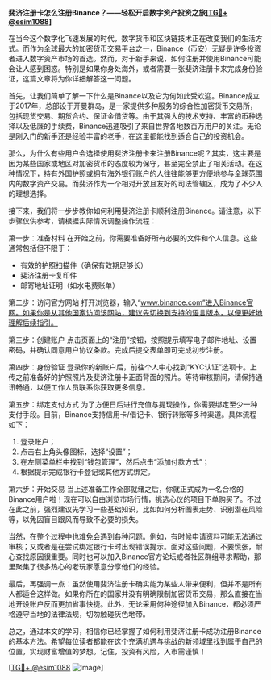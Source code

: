 **斐济注册卡怎么注册Binance？——轻松开启数字资产投资之旅[[TG💪+ @esim1088](https://t.me/s/esim1088)]**

在当今这个数字化飞速发展的时代，数字货币和区块链技术正在改变我们的生活方式。而作为全球最大的加密货币交易平台之一，Binance（币安）无疑是许多投资者进入数字资产市场的首选。然而，对于新手来说，如何注册并使用Binance可能会让人感到困惑。特别是如果你身处海外，或者需要一张斐济注册卡来完成身份验证，这篇文章将为你详细解答这一问题。

首先，让我们简单了解一下什么是Binance以及它为何如此受欢迎。Binance成立于2017年，总部设于开曼群岛，是一家提供多种服务的综合性加密货币交易所，包括现货交易、期货合约、保证金借贷等。由于其强大的技术支持、丰富的币种选择以及低廉的手续费，Binance迅速吸引了来自世界各地数百万用户的关注。无论是刚入门的新手还是经验丰富的老手，在这里都能找到适合自己的投资机会。

那么，为什么有些用户会选择使用斐济注册卡来注册Binance呢？其实，这主要是因为某些国家或地区对加密货币的态度较为保守，甚至完全禁止了相关活动。在这种情况下，持有外国护照或拥有海外银行账户的人往往能够更方便地参与全球范围内的数字资产交易。而斐济作为一个相对开放且友好的司法管辖区，成为了不少人的理想选择。

接下来，我们将一步步教你如何利用斐济注册卡顺利注册Binance。请注意，以下步骤仅供参考，请根据实际情况调整操作流程：

第一步：准备材料
在开始之前，你需要准备好所有必要的文件和个人信息。这些通常包括但不限于：
- 有效的护照扫描件（确保有效期足够长）
- 斐济注册卡复印件
- 邮寄地址证明（如水电费账单）

第二步：访问官方网站
打开浏览器，输入“www.binance.com”进入Binance官网。如果你是从其他国家访问该网站，建议先切换到支持的语言版本，以便更好地理解后续指引。

第三步：创建账户
点击页面上的“注册”按钮，按照提示填写电子邮件地址、设置密码，并确认同意用户协议条款。完成后提交表单即可完成初步注册。

第四步：身份验证
登录你的新账户后，前往个人中心找到“KYC认证”选项卡。上传之前准备好的护照照片及斐济注册卡正面背面的照片。等待审核期间，请保持通讯畅通，以便工作人员联系你获取更多信息。

第五步：绑定支付方式
为了方便日后进行充值与提现操作，你需要绑定至少一种支付手段。目前，Binance支持信用卡/借记卡、银行转账等多种渠道。具体流程如下：
1. 登录账户；
2. 点击右上角头像图标，选择“设置”；
3. 在左侧菜单栏中找到“钱包管理”，然后点击“添加付款方式”；
4. 根据提示完成银行卡登记或其他方式绑定。

第六步：开始交易
当上述准备工作全部就绪之后，你就正式成为一名合格的Binance用户啦！现在可以自由浏览市场行情，挑选心仪的项目下单购买了。不过在此之前，强烈建议先学习一些基础知识，比如如何分析图表走势、识别潜在风险等，以免因盲目跟风而导致不必要的损失。

当然，在整个过程中也难免会遇到各种问题。例如，有时候申请资料可能无法通过审核；又或者是在尝试绑定银行卡时出现错误提示。面对这些问题，不要慌张，耐心查找原因很重要。同时也可以加入Binance官方论坛或者社区群组寻求帮助，那里聚集了很多热心的老玩家愿意分享他们的经验。

最后，再强调一点：虽然使用斐济注册卡确实能为某些人带来便利，但并不是所有人都适合这样做。如果你所在的国家并没有明确限制加密货币交易，那么直接在当地开设账户反而更加省事快捷。此外，无论采用何种途径加入Binance，都必须严格遵守当地的法律法规，切勿触碰灰色地带。

总之，通过本文的学习，相信你已经掌握了如何利用斐济注册卡成功注册Binance的基本方法。希望每位读者都能在这个充满机遇与挑战的新领域里找到属于自己的位置，实现财富增值的梦想。记住，投资有风险，入市需谨慎！

[[TG💪+ @esim1088](https://t.me/s/esim1088) ![Image](https://i.postimg.cc/4NQfJmqS/Snipaste-2025-05-13-00-14-12.png)]